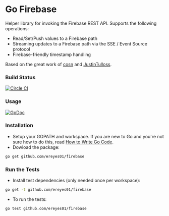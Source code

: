 Go Firebase
===========

Helper library for invoking the Firebase REST API. Supports the following operations:
- Read/Set/Push values to a Firebase path
- Streaming updates to a Firebase path via the SSE / Event Source protocol
- Firebase-friendly timestamp handling

Based on the great work of [cosn](https://github.com/cosn) and [JustinTulloss](https://github.com/JustinTulloss).

### Build Status

[![Circle CI](https://circleci.com/gh/ereyes01/firebase.svg?style=svg)](https://circleci.com/gh/ereyes01/firebase)

### Usage

[![GoDoc](http://img.shields.io/badge/godoc-reference-blue.svg?style=flat)](https://godoc.org/github.com/ereyes01/firebase)

### Installation

- Setup your GOPATH and workspace. If you are new to Go and you're not sure how
to do this, read [How to Write Go Code](https://golang.org/doc/code.html).
- Dowload the package:
```sh
go get github.com/ereyes01/firebase
```

### Run the Tests

- Install test dependencies (only needed once per workspace):
```sh
go get -t github.com/ereyes01/firebase
```
- To run the tests:
```sh
go test github.com/ereyes01/firebase
```
